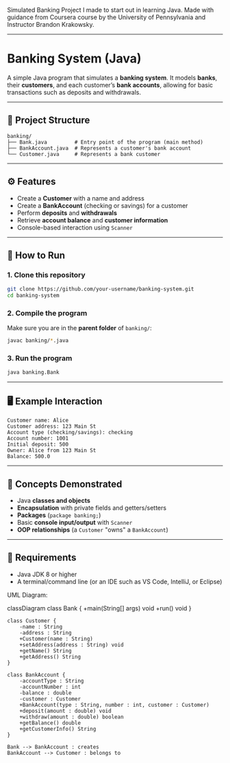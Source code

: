 Simulated Banking Project I made to start out in learning Java. Made with guidance from Coursera course by the University of Pennsylvania and Instructor Brandon Krakowsky.

---

# Banking System (Java)

A simple Java program that simulates a **banking system**.
It models **banks**, their **customers**, and each customer’s **bank accounts**, allowing for basic transactions such as deposits and withdrawals.

---

## 📂 Project Structure

```
banking/
├── Bank.java         # Entry point of the program (main method)
├── BankAccount.java  # Represents a customer's bank account
└── Customer.java     # Represents a bank customer
```

---

## ⚙️ Features

* Create a **Customer** with a name and address
* Create a **BankAccount** (checking or savings) for a customer
* Perform **deposits** and **withdrawals**
* Retrieve **account balance** and **customer information**
* Console-based interaction using `Scanner`

---

## 🚀 How to Run

### 1. Clone this repository

```bash
git clone https://github.com/your-username/banking-system.git
cd banking-system
```

### 2. Compile the program

Make sure you are in the **parent folder** of `banking/`:

```bash
javac banking/*.java
```

### 3. Run the program

```bash
java banking.Bank
```

---

## 🖥️ Example Interaction

```
Customer name: Alice
Customer address: 123 Main St
Account type (checking/savings): checking
Account number: 1001
Initial deposit: 500
Owner: Alice from 123 Main St
Balance: 500.0
```

---

## 📘 Concepts Demonstrated

* Java **classes and objects**
* **Encapsulation** with private fields and getters/setters
* **Packages** (`package banking;`)
* Basic **console input/output** with `Scanner`
* **OOP relationships** (a `Customer` "owns" a `BankAccount`)

---

## 🔧 Requirements

* Java JDK 8 or higher
* A terminal/command line (or an IDE such as VS Code, IntelliJ, or Eclipse)


UML Diagram: 

classDiagram
    class Bank {
        +main(String[] args) void
        +run() void
    }

    class Customer {
        -name : String
        -address : String
        +Customer(name : String)
        +setAddress(address : String) void
        +getName() String
        +getAddress() String
    }

    class BankAccount {
        -accountType : String
        -accountNumber : int
        -balance : double
        -customer : Customer
        +BankAccount(type : String, number : int, customer : Customer)
        +deposit(amount : double) void
        +withdraw(amount : double) boolean
        +getBalance() double
        +getCustomerInfo() String
    }

    Bank --> BankAccount : creates
    BankAccount --> Customer : belongs to

